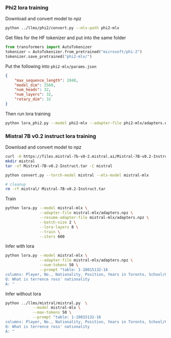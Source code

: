 
### Phi2 lora training

Download and convert model to npz
```bash
python ../llms/phi2/convert.py --mlx-path phi2-mlx
```

Get files for the HF tokenizer and put into the same folder
```python
from transformers import AutoTokenizer
tokenizer = AutoTokenizer.from_pretrained("microsoft/phi-2")
tokenizer.save_pretrained("phi2-mlx/")
```

Put the following into `phi2-mlx/params.json`
```json
{
    "max_sequence_length": 2048,
    "model_dim": 2560,
    "num_heads": 32,
    "num_layers": 32,
    "rotary_dim": 32
}
```

Then run lora training
```bash
python lora_phi2.py --model phi2-mlx --adapter-file phi2-mlx/adapters.npz --batch-size 4 --lora-layers 16 --train --iters 600
```

### Mistral 7B v0.2 instruct lora training

Download and convert model to npz
```bash
curl -O https://files.mistral-7b-v0-2.mistral.ai/Mistral-7B-v0.2-Instruct.tar
mkdir mistral
tar -xf Mistral-7B-v0.2-Instruct.tar -C mistral

python convert.py --torch-model mistral --mlx-model mistral-mlx

# cleanup
rm -rf mistral/ Mistral-7B-v0.2-Instruct.tar
```

Train
```bash
python lora.py --model mistral-mlx \
               --adapter-file mistral-mlx/adapters.npz \
               --resume-adapter-file mistral-mlx/adapters.npz \
               --batch-size 2 \
               --lora-layers 8 \
               --train \
               --iters 600
```


Infer with lora
```bash
python lora.py --model mistral-mlx \
               --adapter-file mistral-mlx/adapters.npz \
               --num-tokens 50 \
               --prompt "table: 1-10015132-16
columns: Player, No., Nationality, Position, Years in Toronto, School/Club Team
Q: What is terrence ross' nationality
A: "
```

Infer without lora
```bash
python ../llms/mistral/mistral.py  \
            --model mistral-mlx \
            --max-tokens 50 \
            --prompt "table: 1-10015132-16
columns: Player, No., Nationality, Position, Years in Toronto, School/Club Team
Q: What is terrence ross' nationality
A: "
```
